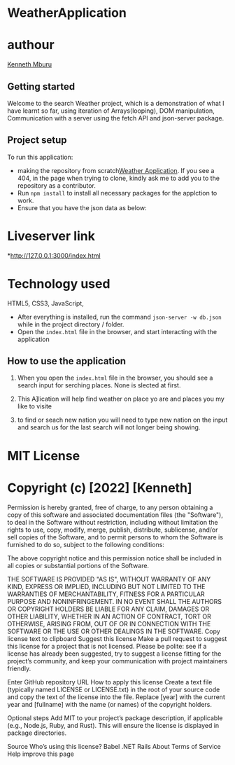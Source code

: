 # WeatherApplication
# authour 
[Kenneth Mburu](https://github.com/Kenneth732?tab=repositories)

## Getting started

Welcome to the search Weather project, which is a demonstration of what I have learnt so far, using iteration of Arrays(looping), DOM manipulation, Communication with a server using the fetch API and json-server package.

## Project setup

To run this application:

- making the repository from scratch[Weather Application](https://github.com). If you see a 404, in the page when trying to clone, kindly ask me to add you to the repository as a contributor.
- Run `npm install` to install all necessary packages for the applction to work.
- Ensure that you have the json data as below:

# Liveserver link
   *http://127.0.0.1:3000/index.html

# Technology used
HTML5, CSS3, JavaScript, 
- After everything is installed, run the command `json-server -w db.json` while in the project directory / folder.
- Open the `index.html` file in the browser, and start interacting with the application

## How to use the application

1. When you open the `index.html` file in the browser, you should see a search input for serching places. None is slected at first.

2. This A]lication will help find weather on place yo are and places you my like to visite

3. to find or seach new nation you will need to type new nation on the input and search us for the last search will not longer being showing.


# MIT License

# Copyright (c) [2022] [Kenneth]

Permission is hereby granted, free of charge, to any person obtaining a copy
of this software and associated documentation files (the "Software"), to deal
in the Software without restriction, including without limitation the rights
to use, copy, modify, merge, publish, distribute, sublicense, and/or sell
copies of the Software, and to permit persons to whom the Software is
furnished to do so, subject to the following conditions:

The above copyright notice and this permission notice shall be included in all
copies or substantial portions of the Software.

THE SOFTWARE IS PROVIDED "AS IS", WITHOUT WARRANTY OF ANY KIND, EXPRESS OR
IMPLIED, INCLUDING BUT NOT LIMITED TO THE WARRANTIES OF MERCHANTABILITY,
FITNESS FOR A PARTICULAR PURPOSE AND NONINFRINGEMENT. IN NO EVENT SHALL THE
AUTHORS OR COPYRIGHT HOLDERS BE LIABLE FOR ANY CLAIM, DAMAGES OR OTHER
LIABILITY, WHETHER IN AN ACTION OF CONTRACT, TORT OR OTHERWISE, ARISING FROM,
OUT OF OR IN CONNECTION WITH THE SOFTWARE OR THE USE OR OTHER DEALINGS IN THE
SOFTWARE.
Copy license text to clipboard
Suggest this license
Make a pull request to suggest this license for a project that is not licensed. Please be polite: see if a license has already been suggested, try to suggest a license fitting for the project’s community, and keep your communication with project maintainers friendly.

Enter GitHub repository URL
How to apply this license
Create a text file (typically named LICENSE or LICENSE.txt) in the root of your source code and copy the text of the license into the file. Replace [year] with the current year and [fullname] with the name (or names) of the copyright holders.

Optional steps
Add MIT to your project’s package description, if applicable (e.g., Node.js, Ruby, and Rust). This will ensure the license is displayed in package directories.

 Source
Who’s using this license?
Babel
.NET
Rails
About Terms of Service Help improve this page
